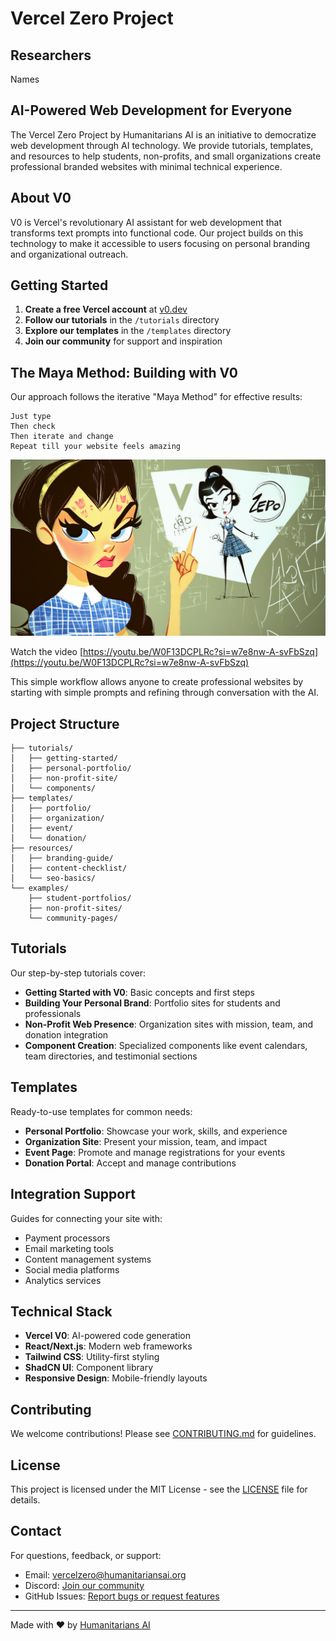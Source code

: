 # Vercel Zero Project

## Researchers

Names


## AI-Powered Web Development for Everyone

The Vercel Zero Project by Humanitarians AI is an initiative to democratize web development through AI technology. We provide tutorials, templates, and resources to help students, non-profits, and small organizations create professional branded websites with minimal technical experience.

## About V0

V0 is Vercel's revolutionary AI assistant for web development that transforms text prompts into functional code. Our project builds on this technology to make it accessible to users focusing on personal branding and organizational outreach.

## Getting Started

1. **Create a free Vercel account** at [v0.dev](https://v0.dev)
2. **Follow our tutorials** in the `/tutorials` directory
3. **Explore our templates** in the `/templates` directory
4. **Join our community** for support and inspiration

## The Maya Method: Building with V0

Our approach follows the iterative "Maya Method" for effective results:

```
Just type
Then check
Then iterate and change
Repeat till your website feels amazing
```

[![Video: Maya and V0](https://raw.githubusercontent.com/nikbearbrown/V0_Tutorial/refs/heads/main/Art/abmmqvqaqdr.png)](https://youtu.be/W0F13DCPLRc?si=w7e8nw-A-svFbSzq )  

Watch the video [https://youtu.be/W0F13DCPLRc?si=w7e8nw-A-svFbSzq](https://youtu.be/W0F13DCPLRc?si=w7e8nw-A-svFbSzq)    

This simple workflow allows anyone to create professional websites by starting with simple prompts and refining through conversation with the AI.

## Project Structure

```
├── tutorials/
│   ├── getting-started/
│   ├── personal-portfolio/
│   ├── non-profit-site/
│   └── components/
├── templates/
│   ├── portfolio/
│   ├── organization/
│   ├── event/
│   └── donation/
├── resources/
│   ├── branding-guide/
│   ├── content-checklist/
│   └── seo-basics/
└── examples/
    ├── student-portfolios/
    ├── non-profit-sites/
    └── community-pages/
```

## Tutorials

Our step-by-step tutorials cover:

- **Getting Started with V0**: Basic concepts and first steps
- **Building Your Personal Brand**: Portfolio sites for students and professionals
- **Non-Profit Web Presence**: Organization sites with mission, team, and donation integration
- **Component Creation**: Specialized components like event calendars, team directories, and testimonial sections

## Templates

Ready-to-use templates for common needs:

- **Personal Portfolio**: Showcase your work, skills, and experience
- **Organization Site**: Present your mission, team, and impact
- **Event Page**: Promote and manage registrations for your events
- **Donation Portal**: Accept and manage contributions

## Integration Support

Guides for connecting your site with:

- Payment processors
- Email marketing tools
- Content management systems
- Social media platforms
- Analytics services

## Technical Stack

- **Vercel V0**: AI-powered code generation
- **React/Next.js**: Modern web frameworks
- **Tailwind CSS**: Utility-first styling
- **ShadCN UI**: Component library
- **Responsive Design**: Mobile-friendly layouts

## Contributing

We welcome contributions! Please see [CONTRIBUTING.md](CONTRIBUTING.md) for guidelines.

## License

This project is licensed under the MIT License - see the [LICENSE](LICENSE) file for details.

## Contact

For questions, feedback, or support:
- Email: vercelzero@humanitariansai.org
- Discord: [Join our community](https://discord.gg/humanitariansai)
- GitHub Issues: [Report bugs or request features](https://github.com/nikbearbrown/VercelZero/issues)

---

Made with ♥ by [Humanitarians AI](https://github.com/nikbearbrown/Humanitarians_AI)

